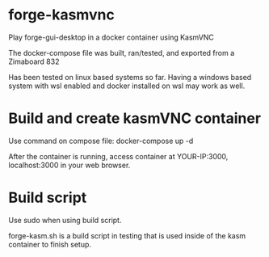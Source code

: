 # forge-kasmvnc
Play forge-gui-desktop in a docker container using KasmVNC

The docker-compose file was built, ran/tested, and exported from a Zimaboard 832

Has been tested on linux based systems so far.
Having a windows based system with wsl enabled and docker installed on wsl may work as well.

# Build and create kasmVNC container

Use command on compose file: docker-compose up -d

After the container is running, access container at YOUR-IP:3000, localhost:3000 in your web browser.

# Build script
Use sudo when using build script.

forge-kasm.sh is a build script in testing that is used inside of the kasm container to finish setup.
